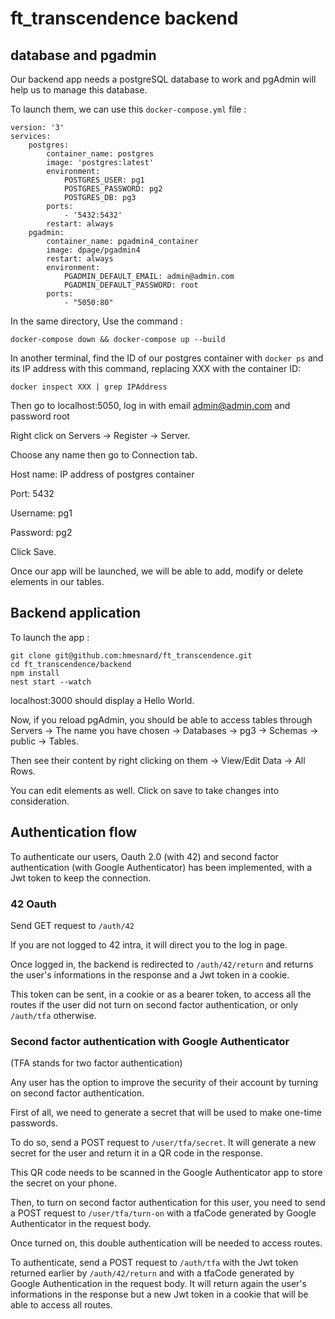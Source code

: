 # ft_transcendence backend

## database and pgadmin

Our backend app needs a postgreSQL database to work and pgAdmin will help us to manage this database.

To launch them, we can use this ```docker-compose.yml``` file :

```
version: '3'
services:
    postgres:
        container_name: postgres
        image: 'postgres:latest'
        environment:
            POSTGRES_USER: pg1
            POSTGRES_PASSWORD: pg2
            POSTGRES_DB: pg3
        ports:
            - '5432:5432'
        restart: always
    pgadmin:
        container_name: pgadmin4_container
        image: dpage/pgadmin4
        restart: always
        environment:
            PGADMIN_DEFAULT_EMAIL: admin@admin.com
            PGADMIN_DEFAULT_PASSWORD: root
        ports:
            - "5050:80"
```
In the same directory, Use the command :

```
docker-compose down && docker-compose up --build
```
In another terminal, find the ID of our postgres container with ```docker ps``` and its IP address with this command, replacing XXX with the container ID:
```
docker inspect XXX | grep IPAddress
```

Then go to localhost:5050, log in with email admin@admin.com and password root

Right click on Servers -> Register -> Server.

Choose any name then go to Connection tab.

Host name: IP address of postgres container

Port: 5432

Username: pg1

Password: pg2

Click Save.

Once our app will be launched, we will be able to add, modify or delete elements in our tables.

## Backend application

To launch the app :
```
git clone git@github.com:hmesnard/ft_transcendence.git
cd ft_transcendence/backend
npm install
nest start --watch
```

localhost:3000 should display a Hello World.

Now, if you reload pgAdmin, you should be able to access tables through Servers -> The name you have chosen -> Databases -> pg3 -> Schemas -> public -> Tables.

Then see their content by right clicking on them -> View/Edit Data -> All Rows.

You can edit elements as well. Click on save to take changes into consideration.

## Authentication flow

To authenticate our users, Oauth 2.0 (with 42) and second factor authentication (with Google Authenticator) has been implemented, with a Jwt token to keep the connection.

### 42 Oauth

Send GET request to ```/auth/42```

If you are not logged to 42 intra, it will direct you to the log in page.

Once logged in, the backend is redirected to ```/auth/42/return``` and returns the user's informations in the response and a Jwt token in a cookie.

This token can be sent, in a cookie or as a bearer token, to access all the routes if the user did not turn on second factor authentication, or only ```/auth/tfa``` otherwise.

### Second factor authentication with Google Authenticator

(TFA stands for two factor authentication)

Any user has the option to improve the security of their account by turning on second factor authentication.

First of all, we need to generate a secret that will be used to make one-time passwords.

To do so, send a POST request to ```/user/tfa/secret```. It will generate a new secret for the user and return it in a QR code in the response.

This QR code needs to be scanned in the Google Authenticator app to store the secret on your phone.

Then, to turn on second factor authentication for this user, you need to send a POST request to ```/user/tfa/turn-on``` with a tfaCode generated by Google Authenticator in the request body.

Once turned on, this double authentication will be needed to access routes.

To authenticate, send a POST request to ```/auth/tfa``` with the Jwt token returned earlier by ```/auth/42/return``` and with a tfaCode generated by Google Authentication in the request body. It will return again the user's informations in the response but a new Jwt token in a cookie that will be able to access all routes.
